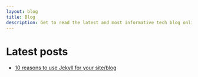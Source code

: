 ```yaml
---
layout: blog
title: Blog
description: Get to read the latest and most informative tech blog online.
---
```


# Latest posts

* [10 reasons to use Jekyll for your site/blog](10-reasons-to-use-jekyll.html)
